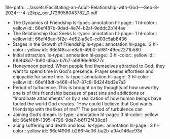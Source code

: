 file-path:: ../assets/Facilitating-an-Adult-Relationship-with-God---Sep-8-2024---4-z2kpz_ocr_1726956043782_0.pdf

- The Dynamics of Friendship
  ls-type:: annotation
  hl-page:: 1
  hl-color:: yellow
  id:: 66ef487b-9dad-4e74-b2af-9eddc2b144ae
- The Relationship God Seeks
  ls-type:: annotation
  hl-page:: 1
  hl-color:: yellow
  id:: 66ef48ae-5f2e-4d52-a6e0-cd03c5ab8436
- Stages in the Growth of Friendship
  ls-type:: annotation
  hl-page:: 2
  hl-color:: yellow
  id:: 66ef48ca-e8a6-49b0-b981-49ec2271b580
- Initial attraction.
  ls-type:: annotation
  hl-page:: 3
  hl-color:: yellow
  id:: 66ef48d7-1b90-45aa-b7b7-a0996e90877c
- Honeymoon period. When people find themselves attracted to God, they want to spend time in God's presence. Prayer seems effortless and enjoyable for some time. 
  ls-type:: annotation
  hl-page:: 3
  hl-color:: yellow
  id:: 66ef48df-b468-41e7-87c8-6d244bd3e7a3
- Period of turbulence. This is brought on by thoughts of how unworthy one is of this friendship because of past sins and addictions or “inordinate attachments” or by a realization of how human beings have fouled the world God creates. “How could I believe that God wants friendship with the likes of me?” The period of turbulence can
- Joining God’s dream.
  ls-type:: annotation
  hl-page:: 3
  hl-color:: yellow
  id:: 66ef48ff-1395-4796-9de7-b6f72f438cd1
- acing suffering and death and loss. 
  ls-type:: annotation
  hl-page:: 3
  hl-color:: yellow
  id:: 66ef4906-b266-4c06-ba2b-a94d146ac93d